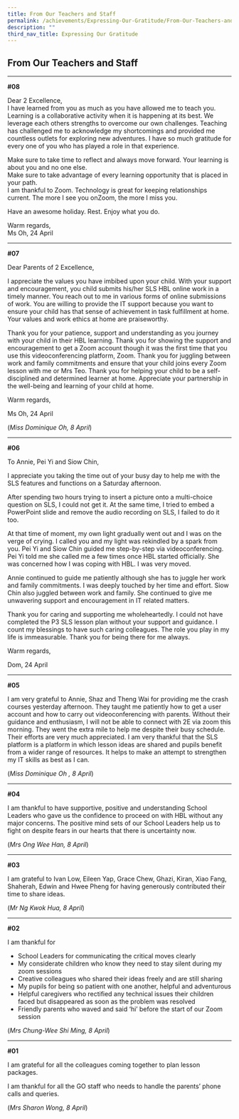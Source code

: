 ```yaml
---
title: From Our Teachers and Staff
permalink: /achievements/Expressing-Our-Gratitude/From-Our-Teachers-and-Staff/
description: ""
third_nav_title: Expressing Our Gratitude
---
```

## From Our Teachers and Staff


* * *

**#08**

Dear 2 Excellence,  
I have learned from you as much as you have allowed me to teach you. Learning is a collaborative activity when it is happening at its best. We leverage each others strengths to overcome our own challenges. Teaching has challenged me to acknowledge my shortcomings and provided me countless outlets for exploring new adventures. I have so much gratitude for every one of you who has played a role in that experience.

Make sure to take time to reflect and always move forward. Your learning is about you and no one else.  
Make sure to take advantage of every learning opportunity that is placed in your path.  
I am thankful to Zoom. Technology is great for keeping relationships current. The more I see you onZoom, the more I miss you.

Have an awesome holiday. Rest. Enjoy what you do.

Warm regards,  
Ms Oh, 24 April

* * *

**#07**

Dear Parents of 2 Excellence,

I appreciate the values you have imbibed upon your child. With your support and encouragement, you child submits his/her SLS HBL online work in a timely manner. You reach out to me in various forms of online submissions of work. You are willing to provide the IT support because you want to ensure your child has that sense of achievement in task fulfillment at home. Your values and work ethics at home are praiseworthy.

Thank you for your patience, support and understanding as you journey with your child in their HBL learning. Thank you for showing the support and encouragement to get a Zoom account though it was the first time that you use this videoconferencing platform, Zoom. Thank you for juggling between work and family commitments and ensure that your child joins every Zoom lesson with me or Mrs Teo. Thank you for helping your child to be a self-disciplined and determined learner at home. Appreciate your partnership in the well-being and learning of your child at home.

Warm regards,

Ms Oh, 24 April

(_Miss Dominique Oh, 8 April_)

* * *

**#06**

To Annie, Pei Yi and Siow Chin, 

I appreciate you taking the time out of your busy day to help me with the SLS features and functions on a Saturday afternoon.

After spending two hours trying to insert a picture onto a multi-choice question on SLS, I could not get it. At the same time, I tried to embed a PowerPoint slide and remove the audio recording on SLS, I failed to do it too.

At that time of moment, my own light gradually went out and I was on the verge of crying. I called you and my light was rekindled by a spark from you. Pei Yi and Siow Chin guided me step-by-step via videoconferencing. Pei Yi told me she called me a few times once HBL started officially. She was concerned how I was coping with HBL. I was very moved. 

Annie continued to guide me patiently although she has to juggle her work and family commitments. I was deeply touched by her time and effort. Siow Chin also juggled between work and family. She continued to give me unwavering support and encouragement in IT related matters.

Thank you for caring and supporting me wholeheartedly. I could not have completed the P3 SLS lesson plan without your support and guidance. I count my blessings to have such caring colleagues. The role you play in my life is immeasurable. Thank you for being there for me always.

Warm regards, 

Dom, 24 April   

* * *

**#05**

I am very grateful to Annie, Shaz and Theng Wai for providing me the crash courses yesterday afternoon. They taught me patiently how to get a user account and how to carry out videoconferencing with parents. Without their guidance and enthusiasm, I will not be able to connect with 2E via zoom this morning. They went the extra mile to help me despite their busy schedule. Their efforts are very much appreciated. I am very thankful that the SLS platform is a platform in which lesson ideas are shared and pupils benefit from a wider range of resources. It helps to make an attempt to strengthen my IT skills as best as I can.

(_Miss Dominique Oh , 8 April_)

* * *

**#04**

I am thankful to have supportive, positive and understanding School Leaders who gave us the confidence to proceed on with HBL without any major concerns. The positive mind sets of our School Leaders help us to fight on despite fears in our hearts that there is uncertainty now.

(_Mrs Ong Wee Han, 8 April_)

* * *

**#03**

I am grateful to Ivan Low, Eileen Yap, Grace Chew, Ghazi, Kiran, Xiao Fang, Shaherah, Edwin and Hwee Pheng for having generously contributed their time to share ideas.

(_Mr Ng Kwok Hua, 8 April_)

* * *

**#02**

I am thankful for

*   School Leaders for communicating the critical moves clearly 
*   My considerate children who know they need to stay silent during my zoom sessions
*   Creative colleagues who shared their ideas freely and are still sharing
*   My pupils for being so patient with one another, helpful and adventurous
*   Helpful caregivers who rectified any technical issues their children faced but disappeared as soon as the problem was resolved
*   Friendly parents who waved and said ‘hi’ before the start of our Zoom session

(_Mrs Chung-Wee Shi Ming, 8 April_)

* * *

**#01**

I am grateful for all the colleagues coming together to plan lesson packages.

I am thankful for all the GO staff who needs to handle the parents’ phone calls and queries.

(_Mrs Sharon Wong, 8 April_)

[](https://www.mahabodhi.moe.edu.sg/from-our-teachers-and-staff/#top)